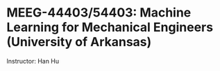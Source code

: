 # MEEG-44403/54403: Machine Learning for Mechanical Engineers (University of Arkansas)
Instructor: Han Hu
